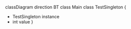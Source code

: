 classDiagram
direction BT
class Main
class TestSingleton {
  - TestSingleton instance
  - int value
}

